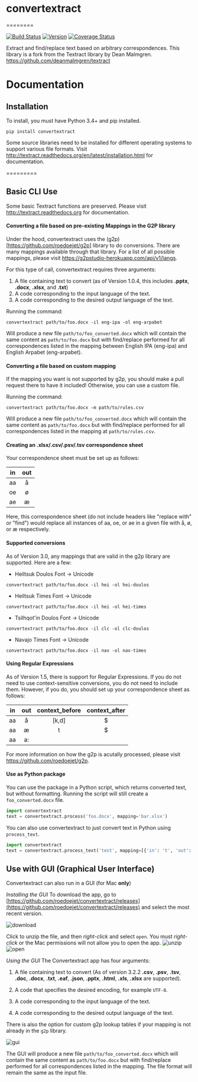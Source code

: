 # convertextract
========

[![Build Status](https://travis-ci.org/roedoejet/textract.svg?branch=master)](https://travis-ci.org/roedoejet/textract)
[![Version](https://img.shields.io/pypi/v/convertextract.svg)](https://warehouse.python.org/project/convertextract/)
[![Coverage Status](https://coveralls.io/repos/github/roedoejet/textract/badge.svg?branch=master)](https://coveralls.io/github/roedoejet/textract?branch=master)


Extract and find/replace text based on arbitrary correspondences. This library is a fork from the Textract library by Dean Malmgren. https://github.com/deanmalmgren/textract

# Documentation

## Installation
To install, you must have Python 3.4+ and pip installed.
```{r, engine='python', count_lines}
pip install convertextract
```
Some source libraries need to be installed for different operating systems to support various file formats. Visit <http://textract.readthedocs.org/en/latest/installation.html> for documentation.

=========

## Basic CLI Use

Some basic Textract functions are preserved. Please visit <http://textract.readthedocs.org> for documentation.

#### Converting a file based on pre-existing Mappings in the G2P library

Under the hood, convertextract uses the (g2p)[https://github.com/roedoejet/g2p] library to do conversions. There are many mappings available through that library. For a list of all possible mappings, please visit <https://g2pstudio-herokuapp.com/api/v1/langs>.

For this type of call, convertextract requires three arguments:

1. A file containing text to convert (as of Version 1.0.4, this includes **.pptx**, **.docx**, **.xlsx**, and **.txt**)
2. A code corresponding to the input language of the text.
3. A code corresponding to the desired output language of the text.

Running the command:
```{r, engine='python', count_lines}
convertextract path/to/foo.docx -il eng-ipa -ol eng-arpabet
```

Will produce a new file `path/to/foo_converted.docx` which will contain the same content as `path/to/foo.docx` but with find/replace performed for all correspondences listed in the mapping between English IPA (eng-ipa) and English Arpabet (eng-arpabet). 

#### Converting a file based on custom mapping
If the mapping you want is not supported by g2p, you should make a pull request there to have it included! Otherwise, you can use a custom file.

Running the command:
```{r, engine='python', count_lines}
convertextract path/to/foo.docx -m path/to/rules.csv
```

Will produce a new file `path/to/foo_converted.docx` which will contain the same content as `path/to/foo.docx` but with find/replace performed for all correspondences listed in the mapping at `path/to/rules.csv`. 

#### Creating an .xlsx/.csv/.psv/.tsv correspondence sheet
Your correspondence sheet must be set up as follows:

|    in   |  out           |
|:-:|:-:|
| aa| å| 
| oe| ø|
| ae| æ|

Here, this correspondence sheet (do not include headers like "replace with" or "find") would replace all instances of aa, oe, or ae in a given file with å, ø, or æ respectively.

#### Supported conversions

As of Version 3.0, any mappings that are valid in the g2p library are supported. Here are a few:

* Heiltsuk Doulos Font -> Unicode
```{r, engine='python', count_lines}
convertextract path/to/foo.docx -il hei -ol hei-doulos
```

* Heiltsuk Times Font -> Unicode
```{r, engine='python', count_lines}
convertextract path/to/foo.docx -il hei -ol hei-times
```

* Tsilhqot'in Doulos Font -> Unicode
```{r, engine='python', count_lines}
convertextract path/to/foo.docx -il clc -ol clc-doulos
```

* Navajo Times Font -> Unicode
```{r, engine='python', count_lines}
convertextract path/to/foo.docx -il nav -ol nav-times
```

#### Using Regular Expressions

As of Version 1.5, there is support for Regular Expressions. If you do not need to use context-sensitive conversions, you do not need to include them. However, if you do, you should set up your correspondence sheet as follows:

|    in   |  out  |  context_before | context_after |
|:-:|:-:|:-:|:-:|
| aa| å|[k,d]|$| 
| aa| æ|t|$|
| aa| a:|||

For more information on how the g2p is acutally processed, please visit <https://github.com/roedoejet/g2p>.

#### Use as Python package
You can use the package in a Python script, which returns converted text, but without formatting. Running the script will still create a `foo_converted.docx` file.
```python
import convertextract
text = convertextract.process('foo.docx', mapping='bar.xlsx')
```

You can also use convertextract to just convert text in Python using `process_text`.

```python
import convertextract
text = convertextract.process_text('test', mapping=[{'in': 't', 'out': 'p', 'context_before': '^', 'context_after': 'e'}])
```

## Use with GUI (Graphical User Interface)

Convertextract can also run in a GUI (for Mac **only**)

*Installing the GUI*
To download the app, go to [https://github.com/roedoejet/convertextract/releases](https://github.com/roedoejet/convertextract/releases) and select the most recent version.

![download]([https://raw.githubusercontent.com/roedoejet/convertextract/master/convertextract/docs/assets/download.png])

Click to unzip the file, and then *right-click* and select `open`. You must *right-click* or the Mac permissions will not allow you to open the app.
![unzip]([https://raw.githubusercontent.com/roedoejet/convertextract/master/convertextract/docs/assets/unzip.png])
![open]([https://raw.githubusercontent.com/roedoejet/convertextract/master/convertextract/docs/assets/open.png])

*Using the GUI*
The Convertextract app has four arguments:

1.  A file containing text to convert (As of version 3.2.2 **.csv**,
 **.psv**, **.tsv**, **.doc**, **.docx**, **.txt**, **.eaf**, **.json**, **.pptx**, **.html**, **.xls**, **.xlsx** are supported).

2.  A code that specifies the desired encoding, for example `UTF-8`.

3. A code corresponding to the input language of the text.
    
4.  A code corresponding to the desired output language of the text.

There is also the option for custom g2p lookup tables if your mapping is not already in the `g2p` library.

![gui]([https://raw.githubusercontent.com/roedoejet/convertextract/master/convertextract/docs/assets/gui.png])

The GUI will produce a new file `path/to/foo_converted.docx` which will contain the same content as `path/to/foo.docx` but with find/replace performed for all correspondences listed in the mapping. The file format will remain the same as the input file.
